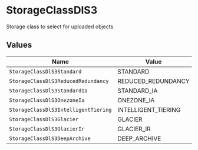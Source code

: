 # StorageClassDlS3

Storage class to select for uploaded objects


## Values

| Name                                 | Value                                |
| ------------------------------------ | ------------------------------------ |
| `StorageClassDlS3Standard`           | STANDARD                             |
| `StorageClassDlS3ReducedRedundancy`  | REDUCED_REDUNDANCY                   |
| `StorageClassDlS3StandardIa`         | STANDARD_IA                          |
| `StorageClassDlS3OnezoneIa`          | ONEZONE_IA                           |
| `StorageClassDlS3IntelligentTiering` | INTELLIGENT_TIERING                  |
| `StorageClassDlS3Glacier`            | GLACIER                              |
| `StorageClassDlS3GlacierIr`          | GLACIER_IR                           |
| `StorageClassDlS3DeepArchive`        | DEEP_ARCHIVE                         |